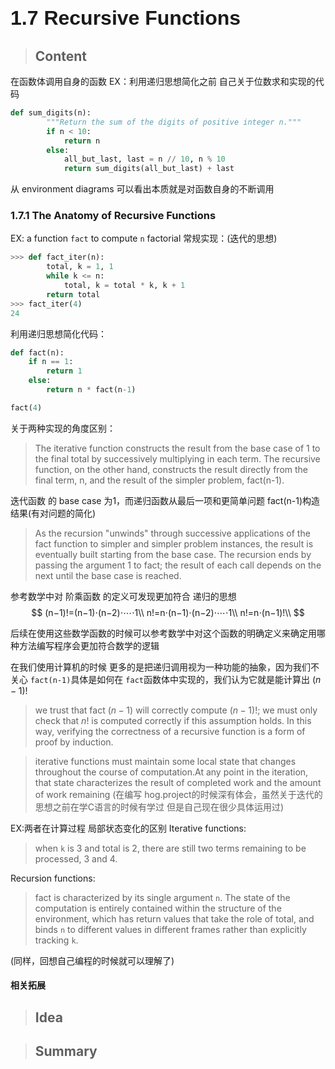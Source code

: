 # <font size=6 face="Helvetica">1.7   Recursive Functions</font>

> ## Content
<!-- 内容整理 -->

在函数体调用自身的函数
EX：利用递归思想简化之前 自己关于位数求和实现的代码
``` python
def sum_digits(n):
        """Return the sum of the digits of positive integer n."""
        if n < 10:
            return n
        else:
            all_but_last, last = n // 10, n % 10
            return sum_digits(all_but_last) + last
```

从 environment diagrams  可以看出本质就是对函数自身的不断调用
### 1.7.1   The Anatomy of Recursive Functions
<!-- 具体课程内容的整理 -->
<!-- 每一小节 -->

EX: a function `fact` to compute `n` factorial
常规实现：(迭代的思想)
``` python
>>> def fact_iter(n):
        total, k = 1, 1
        while k <= n:
            total, k = total * k, k + 1
        return total
>>> fact_iter(4)
24
```

利用递归思想简化代码：
``` python
def fact(n):
    if n == 1:
        return 1
    else:
        return n * fact(n-1)

fact(4)
```

关于两种实现的角度区别：
> The iterative function constructs the result from the base case of 1 to the final total by successively multiplying in each term. The recursive function, on the other hand, constructs the result directly from the final term, n, and the result of the simpler problem, fact(n-1).

迭代函数 的 base case 为1，而递归函数从最后一项和更简单问题 fact(n-1)构造结果(有对问题的简化)

> As the recursion "unwinds" through successive applications of the fact function to simpler and simpler problem instances, the result is eventually built starting from the base case. The recursion ends by passing the argument 1 to fact; the result of each call depends on the next until the base case is reached.

参考数学中对 阶乘函数 的定义可发现更加符合 递归的思想
$$
(n−1)!=(n−1)⋅(n−2)⋅⋯⋅1\\
n!=n⋅(n−1)⋅(n−2)⋅⋯⋅1\\
n!=n⋅(n−1)!\\
$$

后续在使用这些数学函数的时候可以参考数学中对这个函数的明确定义来确定用哪种方法编写程序会更加符合数学的逻辑

在我们使用计算机的时候 更多的是把递归调用视为一种功能的抽象，因为我们不关心 `fact(n-1)`具体是如何在 `fact`函数体中实现的，我们认为它就是能计算出 $(n-1)!$

> we trust that fact $(n-1)$ will correctly compute $(n-1)!$; we must only check that $n!$ is computed correctly if this assumption holds. In this way, verifying the correctness of a recursive function is a form of proof by induction.

> iterative functions must maintain some local state that changes throughout the course of computation.At any point in the iteration, that state characterizes the result of completed work and the amount of work remaining
(在编写 hog.project的时候深有体会，虽然关于迭代的思想之前在学C语言的时候有学过 但是自己现在很少具体运用过)

EX:两者在计算过程 局部状态变化的区别
Iterative functions:
> when `k` is 3 and total is 2, there are still two terms remaining to be processed, 3 and 4.  

Recursion functions:
> fact is characterized by its single argument `n`. The state of the computation is entirely contained within the structure of the environment, which has return values that take the role of total, and binds `n` to different values in different frames rather than explicitly tracking `k`.

(同样，回想自己编程的时候就可以理解了)


#### 相关拓展  
<!-- 对应参考文献参考文档 -->
<!-- 每一小节 -->

>## Idea  
<!-- 学习过程一些疑问和思考，疏通基础内容后要尽可能解决这些疑问 -->
<!-- 一些能够较重要 但不急迫的需求 -->

>## Summary  
<!-- 学习过程中的总结 -->

